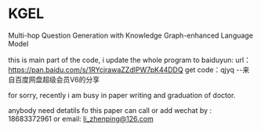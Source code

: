 # KGEL
Multi-hop Question Generation with Knowledge Graph-enhanced Language Model

this is main part of the code, i update the whole program to baiduyun:
url：https://pan.baidu.com/s/1RYcjrawaZZdIPW7pK44DDQ 
get code：qjyq 
--来自百度网盘超级会员V6的分享

for sorry, recently i am busy in paper writing and graduation of doctor. 

anybody need detatils fo this paper can call or add wechat by :
18683372961
or 
email:
li_zhenping@126.com
